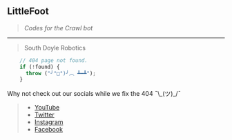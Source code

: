 
## LittleFoot
> *Codes for the Crawl bot*

<hr>

>South Doyle Robotics

```javascript
    // 404 page not found.
    if (!found) {
      throw ("╯°□°)╯︵ ┻━┻");
    }
```

Why not check out our socials while we fix the 404
¯\\\_(ツ)\_/¯ 

> * <a href="https://www.youtube.com/channel/UCwQdQT0tgBDQ1AdbN2fPf2w" aria-hidden="true">YouTube</i></a>
> * <a href="https://twitter.com/sdhs_robotics?lang=en" aria-hidden="true">Twitter</a>
> * <a href="https://www.instagram.com/southdoylerobotics/?hl=en" aria-hidden="true">Instagram</a>
> * <a href="https://www.facebook.com/teamftw6517" aria-hidden="true">Facebook</a>
